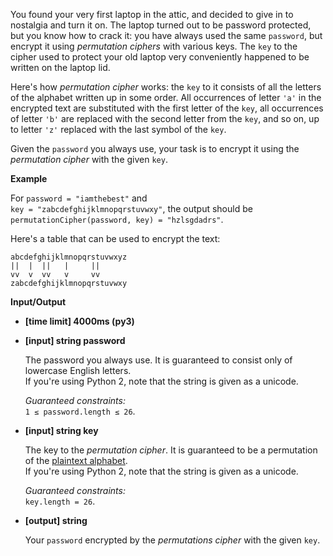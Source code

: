 <div class="markdown"><p>You found your very first laptop in the attic, and decided to give in to nostalgia and turn it on. The laptop turned out to be password protected, but you know how to crack it: you have always used the same <code>password</code>, but encrypt it using <em>permutation ciphers</em> with various keys. The <code>key</code> to the cipher used to protect your old laptop very conveniently happened to be written on the laptop lid.</p>
<p>Here's how <em>permutation cipher</em> works: the <code>key</code> to it consists of all the letters of the alphabet written up in some order. All occurrences of letter <code>'a'</code> in the encrypted text are substituted with the first letter of the <code>key</code>, all occurrences of letter <code>'b'</code> are replaced with the second letter from the <code>key</code>, and so on, up to letter <code>'z'</code> replaced with the last symbol of the <code>key</code>.</p>
<p>Given the <code>password</code> you always use, your task is to encrypt it using the <em>permutation cipher</em> with the given <code>key</code>.</p>
<p><strong>Example</strong></p>
<p>For <code>password = "iamthebest"</code> and<br>
<code>key = "zabcdefghijklmnopqrstuvwxy"</code>, the output should be<br>
<code>permutationCipher(password, key) = "hzlsgdadrs"</code>.</p>
<p>Here's a table that can be used to encrypt the text:</p>
<pre><code>abcdefghijklmnopqrstuvwxyz
||  |  ||   |     || 
vv  v  vv   v     vv
zabcdefghijklmnopqrstuvwxy
</code></pre>
<p><strong>Input/Output</strong></p>
<ul>
<li><strong>[time limit] 4000ms (py3)</strong></li>
</ul>
<ul>
<li>
<p><strong>[input] string password</strong></p>
<p>The password you always use. It is guaranteed to consist only of lowercase English letters.<br>
If you're using Python 2, note that the string is given as a unicode.</p>
<p><em>Guaranteed constraints:</em><br>
<code>1 ≤ password.length ≤ 26</code>.</p>
</li>
<li>
<p><strong>[input] string key</strong></p>
<p>The key to the <em>permutation cipher</em>. It is guaranteed to be a permutation of the <a href="keyword://plaintext-alphabet">plaintext alphabet</a>.<br>
If you're using Python 2, note that the string is given as a unicode.</p>
<p><em>Guaranteed constraints:</em><br>
<code>key.length = 26</code>.</p>
</li>
<li>
<p><strong>[output] string</strong></p>
<p>Your <code>password</code> encrypted by the <em>permutations cipher</em> with the given <code>key</code>.</p>
</li>
</ul>
</div>